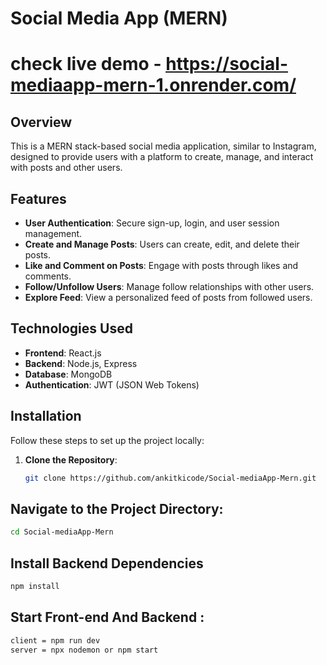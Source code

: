 # Social Media App (MERN)

# check live demo - https://social-mediaapp-mern-1.onrender.com/

## Overview
This is a MERN stack-based social media application, similar to Instagram, designed to provide users with a platform to create, manage, and interact with posts and other users.

## Features
- **User Authentication**: Secure sign-up, login, and user session management.
- **Create and Manage Posts**: Users can create, edit, and delete their posts.
- **Like and Comment on Posts**: Engage with posts through likes and comments.
- **Follow/Unfollow Users**: Manage follow relationships with other users.
- **Explore Feed**: View a personalized feed of posts from followed users.

## Technologies Used
- **Frontend**: React.js
- **Backend**: Node.js, Express
- **Database**: MongoDB
- **Authentication**: JWT (JSON Web Tokens)

## Installation

Follow these steps to set up the project locally:

1. **Clone the Repository**:
   ```bash
   git clone https://github.com/ankitkicode/Social-mediaApp-Mern.git
   ```
## Navigate to the Project Directory:
```bash
cd Social-mediaApp-Mern
```
## Install Backend Dependencies
```bash
npm install
```
## Start Front-end And Backend :
```bash
client = npm run dev
server = npx nodemon or npm start
```
